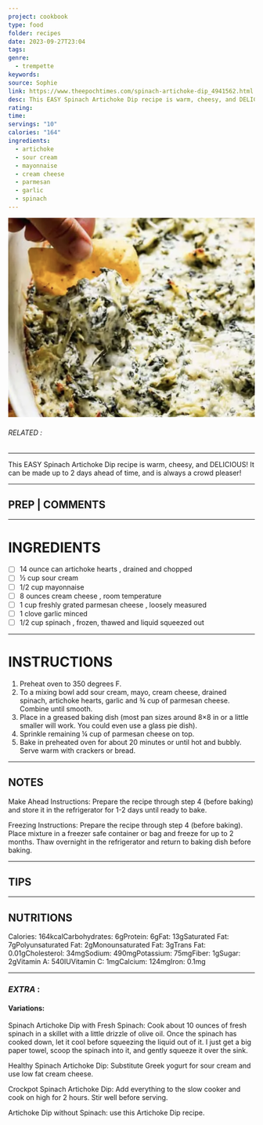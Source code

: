 ```yaml
---
project: cookbook
type: food
folder: recipes
date: 2023-09-27T23:04
tags: 
genre:
  - trempette
keywords: 
source: Sophie
link: https://www.theepochtimes.com/spinach-artichoke-dip_4941562.html
desc: This EASY Spinach Artichoke Dip recipe is warm, cheesy, and DELICIOUS! It can be made up to 2 days ahead of time, and is always a crowd pleaser!
rating: 
time: 
servings: "10"
calories: "164"
ingredients:
  - artichoke
  - sour cream
  - mayonnaise
  - cream cheese
  - parmesan
  - garlic
  - spinach
---
```


![IMAGE](image_487.png)

###### *RELATED* : 
---
This EASY Spinach Artichoke Dip recipe is warm, cheesy, and DELICIOUS! It can be made up to 2 days ahead of time, and is always a crowd pleaser!


---
## PREP | COMMENTS



---
# INGREDIENTS

- [ ] 14 ounce can artichoke hearts , drained and chopped
- [ ] ½ cup sour cream
- [ ] 1/2 cup mayonnaise
- [ ] 8 ounces cream cheese , room temperature
- [ ] 1 cup freshly grated parmesan cheese , loosely measured
- [ ] 1 clove garlic minced
- [ ] 1/2 cup spinach , frozen, thawed and liquid squeezed out

---
# INSTRUCTIONS

1. Preheat oven to 350 degrees F.
2. To a mixing bowl add sour cream, mayo, cream cheese, drained spinach, artichoke hearts, garlic and ¾ cup of parmesan cheese. Combine until smooth.
3. Place in a greased baking dish (most pan sizes around 8×8 in or a little smaller will work. You could even use a glass pie dish).
4. Sprinkle remaining ¼ cup of parmesan cheese on top.
5. Bake in preheated oven for about 20 minutes or until hot and bubbly. Serve warm with crackers or bread.

---
## NOTES

Make Ahead Instructions: Prepare the recipe through step 4 (before baking) and store it in the refrigerator for 1-2 days until ready to bake.
  
Freezing Instructions: Prepare the recipe through step 4 (before baking). Place mixture in a freezer safe container or bag and freeze for up to 2 months. Thaw overnight in the refrigerator and return to baking dish before baking.

---
## TIPS



---
## NUTRITIONS

Calories: 164kcalCarbohydrates: 6gProtein: 6gFat: 13gSaturated Fat: 7gPolyunsaturated Fat: 2gMonounsaturated Fat: 3gTrans Fat: 0.01gCholesterol: 34mgSodium: 490mgPotassium: 75mgFiber: 1gSugar: 2gVitamin A: 540IUVitamin C: 1mgCalcium: 124mgIron: 0.1mg

---
### *EXTRA* :


#### **Variations:**

Spinach Artichoke Dip with Fresh Spinach: Cook about 10 ounces of fresh spinach in a skillet with a little drizzle of olive oil. Once the spinach has cooked down, let it cool before squeezing the liquid out of it. I just get a big paper towel, scoop the spinach into it, and gently squeeze it over the sink.

Healthy Spinach Artichoke Dip: Substitute Greek yogurt for sour cream and use low fat cream cheese.

Crockpot Spinach Artichoke Dip: Add everything to the slow cooker and cook on high for 2 hours. Stir well before serving.  

Artichoke Dip without Spinach: use this Artichoke Dip recipe.
